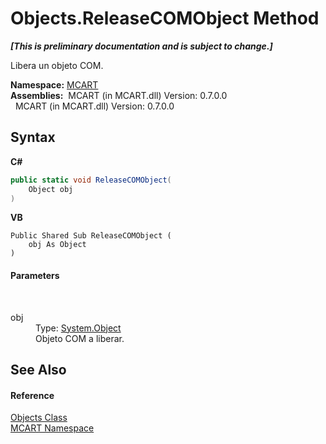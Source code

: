 # Objects.ReleaseCOMObject Method 
 _**\[This is preliminary documentation and is subject to change.\]**_

Libera un objeto COM.

**Namespace:**&nbsp;<a href="89e7854f-fe6f-d208-fb0c-b17953422852">MCART</a><br />**Assemblies:**&nbsp;&nbsp;MCART (in MCART.dll) Version: 0.7.0.0<br />&nbsp;&nbsp;MCART (in MCART.dll) Version: 0.7.0.0<br />

## Syntax

**C#**<br />
``` C#
public static void ReleaseCOMObject(
	Object obj
)
```

**VB**<br />
``` VB
Public Shared Sub ReleaseCOMObject ( 
	obj As Object
)
```


#### Parameters
&nbsp;<dl><dt>obj</dt><dd>Type: <a href="http://msdn2.microsoft.com/es-es/library/e5kfa45b" target="_blank">System.Object</a><br />Objeto COM a liberar.</dd></dl>

## See Also


#### Reference
<a href="bed01b44-1ba8-b02e-7f19-0855e84b8dbd">Objects Class</a><br /><a href="89e7854f-fe6f-d208-fb0c-b17953422852">MCART Namespace</a><br />